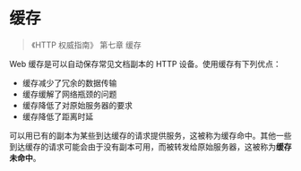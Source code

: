 # 缓存

> 《HTTP 权威指南》 第七章 缓存

Web 缓存是可以自动保存常见文档副本的 HTTP 设备。使用缓存有下列优点：

- 缓存减少了冗余的数据传输
- 缓存缓解了网络瓶颈的问题
- 缓存降低了对原始服务器的要求
- 缓存降低了距离时延

可以用已有的副本为某些到达缓存的请求提供服务，这被称为缓存命中。其他一些到达缓存的请求可能会由于没有副本可用，而被转发给原始服务器，这被称为**缓存未命中**。

